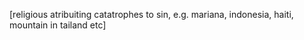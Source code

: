 

[religious atribuiting catatrophes to sin, e.g. mariana, indonesia, haiti, mountain in tailand etc]